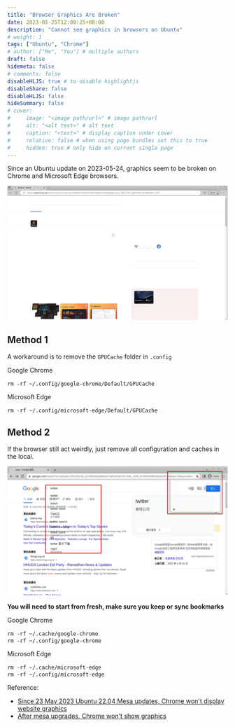 ```yaml
---
title: "Browser Graphics Are Broken"
date: 2023-05-25T12:00:25+08:00
description: "Cannot see graphics in browsers on Ubuntu"
# weight: 1
tags: ["Ubuntu", "Chrome"]
# author: ["Me", "You"] # multiple authors
draft: false
hidemeta: false
# comments: false
disableHLJS: true # to disable highlightjs
disableShare: false
disableHLJS: false
hideSummary: false
# cover:
#     image: "<image path/url>" # image path/url
#     alt: "<alt text>" # alt text
#     caption: "<text>" # display caption under cover
#     relative: false # when using page bundles set this to true
#     hidden: true # only hide on current single page
---
```


Since an Ubuntu update on 2023-05-24, graphics seem to be broken on Chrome and Microsoft Edge browsers.

![](/images/2023-05-25/Ubuntu-browser-1.png)

## Method 1

A workaround is to remove the `GPUCache` folder in `.config`

Google Chrome
```shell
rm -rf ~/.config/google-chrome/Default/GPUCache
```

Microsoft Edge
```shell
rm -rf ~/.config/microsoft-edge/Default/GPUCache
```

## Method 2

If the browser still act weirdly, just remove all configuration and caches in the local.

![](/images/2023-05-25/Ubuntu-browser-2.png)

**You will need to start from fresh, make sure you keep or sync bookmarks**

Google Chrome
```shell
rm -rf ~/.cache/google-chrome
rm -rf ~/.config/google-chrome
```

Microsoft Edge
```shell
rm -rf ~/.cache/microsoft-edge
rm -rf ~/.config/microsoft-edge
```

Reference: 
- [Since 23 May 2023 Ubuntu 22.04 Mesa updates, Chrome won't display website graphics](https://askubuntu.com/questions/1469116/since-23-may-2023-ubuntu-22-04-mesa-updates-chrome-wont-display-website-graphi)
- [After mesa upgrades, Chrome won't show graphics](https://bugs.launchpad.net/ubuntu/+source/mesa/+bug/2020604)

